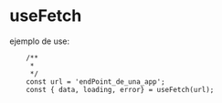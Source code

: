 # useFetch

ejemplo de use:

````Js
    /**
     * 
     */
    const url = 'endPoint_de_una_app';
    const { data, loading, error} = useFetch(url);
````